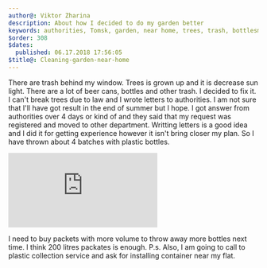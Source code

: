 ```yaml
---
author@: Viktor Zharina
description: About how I decided to do my garden better
keywords: authorities, Tomsk, garden, near home, trees, trash, bottlesm plastic
$order: 308
$dates:
  published: 06.17.2018 17:56:05
$title@: Cleaning-garden-near-home
---
```

There are trash behind my window. Trees is grown up and it is decrease sun light. There are a lot of beer cans, 
bottles and other trash. I decided to fix it. I can't break trees due to law and I wrote letters to authorities.
I am not sure that I'll have got result in the end of summer but I hope. I got answer from authorities over 
4 days or kind of and they said that my request was registered and moved to other department. Writting letters is 
a good idea and I did it for getting experience however it isn't bring closer my plan. So I have thrown about 4
batches with plastic bottles.
<p>
  <div class"videoWrapper">
    <iframe src="https://www.youtube.com/embed/hoNi8SYkfAM" frameborder="0" allow="autoplay; encrypted-media" allowfullscreen></iframe>
  </div>
</p>

I need to buy packets with more volume to throw away more bottles next time. I think 200 litres packates is enough.
P.s. Also, I am going to call to plastic collection service and ask for installing container near my flat.